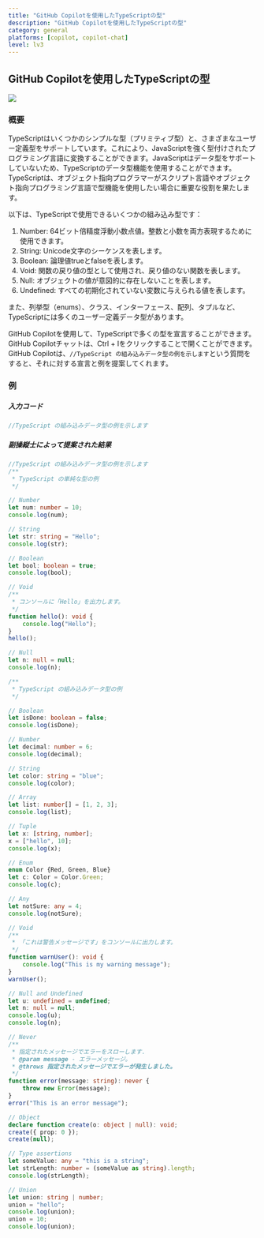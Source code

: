 ```yaml
---
title: "GitHub Copilotを使用したTypeScriptの型"
description: "GitHub Copilotを使用したTypeScriptの型"
category: general
platforms: [copilot, copilot-chat]
level: lv3
---
```


## GitHub Copilotを使用したTypeScriptの型
[<img src="https://img.shields.io/badge/Lv3-Mature_Best_Practice-brightgreen">](https://github.com/orgs/AI-Native-Development/projects/1/)

### 概要
TypeScriptはいくつかのシンプルな型（プリミティブ型）と、さまざまなユーザー定義型をサポートしています。これにより、JavaScriptを強く型付けされたプログラミング言語に変換することができます。JavaScriptはデータ型をサポートしていないため、TypeScriptのデータ型機能を使用することができます。TypeScriptは、オブジェクト指向プログラマーがスクリプト言語やオブジェクト指向プログラミング言語で型機能を使用したい場合に重要な役割を果たします。

以下は、TypeScriptで使用できるいくつかの組み込み型です：
1. Number: 64ビット倍精度浮動小数点値。整数と小数を両方表現するために使用できます。
2. String: Unicode文字のシーケンスを表します。
3. Boolean: 論理値trueとfalseを表します。
4. Void: 関数の戻り値の型として使用され、戻り値のない関数を表します。
5. Null: オブジェクトの値が意図的に存在しないことを表します。
6. Undefined: すべての初期化されていない変数に与えられる値を表します。

また、列挙型（enums）、クラス、インターフェース、配列、タプルなど、TypeScriptには多くのユーザー定義データ型があります。

GitHub Copilotを使用して、TypeScriptで多くの型を宣言することができます。GitHub Copilotチャットは、Ctrl + Iをクリックすることで開くことができます。GitHub Copilotは、`//TypeScript の組み込みデータ型の例を示します`という質問をすると、それに対する宣言と例を提案してくれます。

### 例

##### 入力コード
```TypeScript
//TypeScript の組み込みデータ型の例を示します
```


##### 副操縦士によって提案された結果
```TypeScript
//TypeScript の組み込みデータ型の例を示します
/**
 * TypeScript の単純な型の例
 */

// Number
let num: number = 10;
console.log(num);

// String
let str: string = "Hello";
console.log(str);

// Boolean
let bool: boolean = true;
console.log(bool);

// Void
/**
 * コンソールに「Hello」を出力します。
 */
function hello(): void {
    console.log("Hello");
}
hello();

// Null
let n: null = null;
console.log(n);

/**
 * TypeScript の組み込みデータ型の例
 */

// Boolean
let isDone: boolean = false;
console.log(isDone);

// Number
let decimal: number = 6;
console.log(decimal);

// String
let color: string = "blue";
console.log(color);

// Array
let list: number[] = [1, 2, 3];
console.log(list);

// Tuple
let x: [string, number];
x = ["hello", 10];
console.log(x);

// Enum
enum Color {Red, Green, Blue}
let c: Color = Color.Green;
console.log(c);

// Any
let notSure: any = 4;
console.log(notSure);

// Void
/**
 * 「これは警告メッセージです」をコンソールに出力します。
 */
function warnUser(): void {
    console.log("This is my warning message");
}
warnUser();

// Null and Undefined
let u: undefined = undefined;
let n: null = null;
console.log(u);
console.log(n);

// Never
/**
 * 指定されたメッセージでエラーをスローします.
 * @param message - エラーメッセージ。
 * @throws 指定されたメッセージでエラーが発生しました。
 */
function error(message: string): never {
    throw new Error(message);
}
error("This is an error message");

// Object
declare function create(o: object | null): void;
create({ prop: 0 });
create(null);

// Type assertions
let someValue: any = "this is a string";
let strLength: number = (someValue as string).length;
console.log(strLength);

// Union
let union: string | number;
union = "hello";
console.log(union);
union = 10;
console.log(union);
```